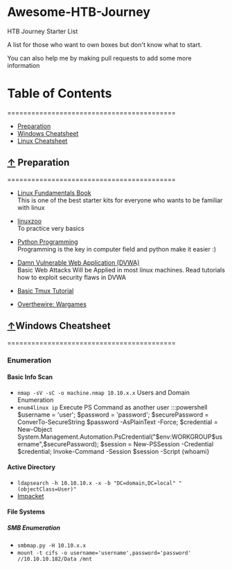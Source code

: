 # Awesome-HTB-Journey
HTB Journey Starter List <br/>

A list for those who want to own boxes but don't know what to start. <br/>

You can also help me by making pull requests to add some more information

# Table of Contents
==========================================
* [Preparation](#-preparation)
* [Windows Cheatsheet](#windows-cheatsheet)
* [Linux Cheatsheet](#linux-cheatsheet)

## [↑](#table-of-contents) Preparation
==========================================

* [Linux Fundamentals Book](https://www.google.com/url?sa=t&rct=j&q=&esrc=s&source=web&cd=1&cad=rja&uact=8&ved=2ahUKEwie1PuhlJDnAhXZZSsKHQfLBioQFjAAegQIBhAB&url=http%3A%2F%2Flinux-training.be%2Flinuxfun.pdf&usg=AOvVaw1x8_hp3Va5GA-f7IGeY4vv) <br/>
        This is one of the best starter kits for everyone who wants to be familiar with linux

* [linuxzoo](https://linuxzoo.net/) <br/>
        To practice very basics
 
* [Python Programming](https://www.tutorialspoint.com/python/index.htm) <br/>
        Programming is the key in computer field and python make it easier :)
* [Damn Vulnerable Web Application (DVWA)](http://www.dvwa.co.uk/) <br/>
        Basic Web Attacks Will be Applied in most linux machines. Read tutorials how to exploit security flaws in DVWA

* [Basic Tmux Tutorial](https://www.google.com/url?sa=t&rct=j&q=&esrc=s&source=web&cd=1&cad=rja&uact=8&ved=2ahUKEwjV0vykk5DnAhWfgUsFHWMXDmAQyCkwAHoECAsQBA&url=https%3A%2F%2Fwww.youtube.com%2Fwatch%3Fv%3DLqehvpe_djs&usg=AOvVaw2loDz-oLBjGTTkISmE5d6G)
* [Overthewire: Wargames](https://overthewire.org/wargames/)

## [↑](#table-of-contents)Windows Cheatsheet
==========================================
### Enumeration
#### Basic Info Scan
* `nmap -sV -sC -o machine.nmap 10.10.x.x`
Users and Domain Enumeration
* `enum4linux ip`
Execute PS Command as another user
:::powershell
$username = 'user';
$password = 'password';
$securePassword = ConverTo-SecureString $password -AsPlainText -Force;
$credential = New-Object System.Management.Automation.PsCredential("$env:WORKGROUP\$username",$securePassword);
$session = New-PSSession -Credential $credential;
Invoke-Command -Session $session -Script {whoami}

#### Active Directory
* `ldapsearch -h 10.10.10.x -x -b "DC=domain,DC=local" "(objectClass=User)"`
* [Impacket](https://gist.github.com/TarlogicSecurity/2f221924fef8c14a1d8e29f3cb5c5c4a)
#### File Systems

##### SMB Enumeration
* `smbmap.py -H 10.10.x.x`
* `mount -t cifs -o username='username',password='password' //10.10.10.182/Data /mnt`

<script src="https://www.hackthebox.eu/badge/4314"></script>

